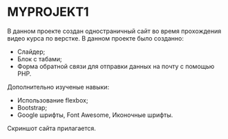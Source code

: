 # MYPROJEKT1
В данном проекте создан одностраничный сайт во время прохождения видео курса по верстке. 
В данном проекте было созданно:
- Слайдер;
- Блок с табами;
- Форма обратной связи для отправки данных на почту с помощью PHP.

Дополнительно изученые навыки:
- Использование flexbox;
- Bootstrap;
- Google шрифты, Font Awesome, Иконочные шрифты.

Скриншот сайта прилагается.
